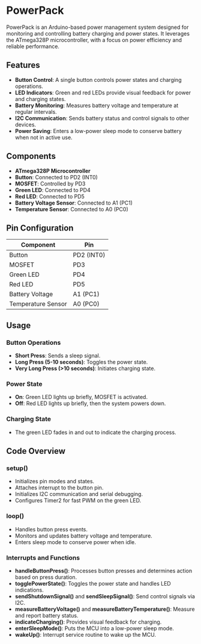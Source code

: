 # PowerPack

PowerPack is an Arduino-based power management system designed for monitoring and controlling battery charging and power states. It leverages the ATmega328P microcontroller, with a focus on power efficiency and reliable performance.

## Features

- **Button Control**: A single button controls power states and charging operations.
- **LED Indicators**: Green and red LEDs provide visual feedback for power and charging states.
- **Battery Monitoring**: Measures battery voltage and temperature at regular intervals.
- **I2C Communication**: Sends battery status and control signals to other devices.
- **Power Saving**: Enters a low-power sleep mode to conserve battery when not in active use.

## Components

- **ATmega328P Microcontroller**
- **Button**: Connected to PD2 (INT0)
- **MOSFET**: Controlled by PD3
- **Green LED**: Connected to PD4
- **Red LED**: Connected to PD5
- **Battery Voltage Sensor**: Connected to A1 (PC1)
- **Temperature Sensor**: Connected to A0 (PC0)

## Pin Configuration

| Component         | Pin       |
|-------------------|-----------|
| Button            | PD2 (INT0)|
| MOSFET            | PD3       |
| Green LED         | PD4       |
| Red LED           | PD5       |
| Battery Voltage   | A1 (PC1)  |
| Temperature Sensor| A0 (PC0)  |

## Usage

### Button Operations

- **Short Press**: Sends a sleep signal.
- **Long Press (5-10 seconds)**: Toggles the power state.
- **Very Long Press (>10 seconds)**: Initiates charging state.

### Power State

- **On**: Green LED lights up briefly, MOSFET is activated.
- **Off**: Red LED lights up briefly, then the system powers down.

### Charging State

- The green LED fades in and out to indicate the charging process.

## Code Overview

### setup()

- Initializes pin modes and states.
- Attaches interrupt to the button pin.
- Initializes I2C communication and serial debugging.
- Configures Timer2 for fast PWM on the green LED.

### loop()

- Handles button press events.
- Monitors and updates battery voltage and temperature.
- Enters sleep mode to conserve power when idle.

### Interrupts and Functions

- **handleButtonPress()**: Processes button presses and determines action based on press duration.
- **togglePowerState()**: Toggles the power state and handles LED indications.
- **sendShutdownSignal()** and **sendSleepSignal()**: Send control signals via I2C.
- **measureBatteryVoltage()** and **measureBatteryTemperature()**: Measure and report battery status.
- **indicateCharging()**: Provides visual feedback for charging.
- **enterSleepMode()**: Puts the MCU into a low-power sleep mode.
- **wakeUp()**: Interrupt service routine to wake up the MCU.
